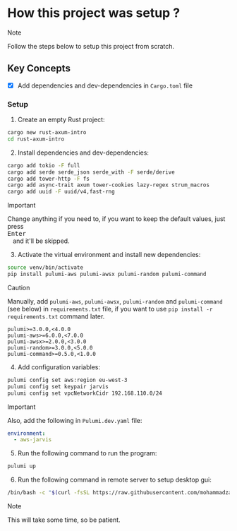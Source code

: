 # How this project was setup ?

> [!NOTE]
> Follow the steps below to setup this project from scratch.

## Key Concepts

- [x] Add dependencies and dev-dependencies in `Cargo.toml` file


### Setup

1. Create an empty Rust project:

```bash
cargo new rust-axum-intro
cd rust-axum-intro
```

2. Install dependencies and dev-dependencies:

```bash
cargo add tokio -F full
cargo add serde serde_json serde_with -F serde/derive
cargo add tower-http -F fs
cargo add async-trait axum tower-cookies lazy-regex strum_macros
cargo add uuid -F uuid/v4,fast-rng
```

> [!IMPORTANT]
> Change anything if you need to, if you want to keep the default values, just press <kbd> <br> Enter <br> </kbd> and it'll be skipped.

3. Activate the virtual environment and install new dependencies:

```bash
source venv/bin/activate
pip install pulumi-aws pulumi-awsx pulumi-random pulumi-command
```

> [!CAUTION]
> Manually, add `pulumi-aws`, `pulumi-awsx`, `pulumi-random` and `pulumi-command` (see below) in `requirements.txt` file, if you want to use `pip install -r requirements.txt` command later.

```console
pulumi>=3.0.0,<4.0.0
pulumi-aws>=6.0.0,<7.0.0
pulumi-awsx>=2.0.0,<3.0.0
pulumi-random>=3.0.0,<5.0.0
pulumi-command>=0.5.0,<1.0.0
```

4. Add configuration variables:

```bash
pulumi config set aws:region eu-west-3
pulumi config set keypair jarvis
pulumi config set vpcNetworkCidr 192.168.110.0/24
```

> [!IMPORTANT]
> Also, add the following in `Pulumi.dev.yaml` file:

```yaml
environment:
  - aws-jarvis
```

5. Run the following command to run the program:

```bash
pulumi up
```

6. Run the following command in remote server to setup desktop gui:

```bash
/bin/bash -c "$(curl -fsSL https://raw.githubusercontent.com/mohammadzainabbas/pulumi-labs/main/hack-lab-aws-python/scripts/setup_desktop.sh)"
```

> [!NOTE]
> This will take some time, so be patient.